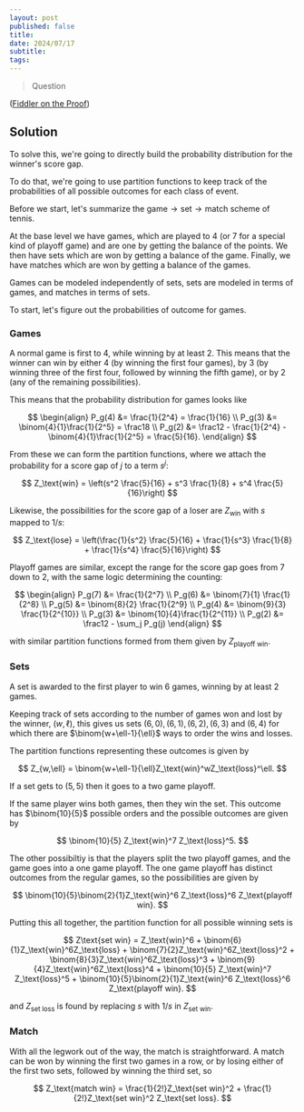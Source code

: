```yaml
---
layout: post
published: false
title: 
date: 2024/07/17
subtitle:
tags:
---
```


>Question

<!--more-->

([Fiddler on the Proof](URL))

## Solution

To solve this, we're going to directly build the probability distribution for the winner's score gap.

To do that, we're going to use partition functions to keep track of the probabilities of all possible outcomes for each class of event. 

Before we start, let's summarize the $\text{game}\rightarrow\text{set}\rightarrow\text{match}$ scheme of tennis. 

At the base level we have games, which are played to $4$ (or $7$ for a special kind of playoff game) and are one by getting the balance of the points. We then have sets which are won by getting a balance of the game. Finally, we have matches which are won by getting a balance of the games. 

Games can be modeled independently of sets, sets are modeled in terms of games, and matches in terms of sets.

To start, let's figure out the probabilities of outcome for games.

### Games

A normal game is first to $4,$ while winning by at least $2.$ This means that the winner can win by either $4$ (by winning the first four games), by $3$ (by winning three of the first four, followed by winning the fifth game), or by $2$ (any of the remaining possibilities).

This means that the probability distribution for games looks like

$$ 
  \begin{align}
    P_g(4) &= \frac{1}{2^4} = \frac{1}{16} \\
    P_g(3) &= \binom{4}{1}\frac{1}{2^5} = \frac18 \\
    P_g(2) &= \frac12 - \frac{1}{2^4} - \binom{4}{1}\frac{1}{2^5} = \frac{5}{16}.
  \end{align}
$$

From these we can form the partition functions, where we attach the probability for a score gap of $j$ to a term $s^j:$

$$ Z_\text{win} = \left(s^2 \frac{5}{16} + s^3 \frac{1}{8} + s^4 \frac{5}{16}\right) $$

Likewise, the possibilities for the score gap of a loser are $Z_\text{win}$ with $s$ mapped to $1/s:$

$$ Z_\text{lose} = \left(\frac{1}{s^2} \frac{5}{16} + \frac{1}{s^3} \frac{1}{8} + \frac{1}{s^4} \frac{5}{16}\right) $$

Playoff games are similar, except the range for the score gap goes from $7$ down to $2,$ with the same logic determining the counting:

$$
  \begin{align}
    P_g(7) &= \frac{1}{2^7} \\
    P_g(6) &= \binom{7}{1} \frac{1}{2^8} \\
    P_g(5) &= \binom{8}{2} \frac{1}{2^9} \\
    P_g(4) &= \binom{9}{3} \frac{1}{2^{10}} \\ 
    P_g(3) &= \binom{10}{4}\frac{1}{2^{11}} \\ 
    P_g(2) &= \frac12 - \sum_j P_g(j)
  \end{align}
$$

with similar partition functions formed from them given by $Z_\text{playoff win}.$

### Sets

A set is awarded to the first player to win $6$ games, winning by at least $2$ games. 

Keeping track of sets according to the number of games won and lost by the winner, $(w,\ell),$ this gives us sets $(6,0),(6,1),(6,2),(6,3)$ and $(6,4)$ for which there are $\binom{w+\ell-1}{\ell}$ ways to order the wins and losses.

The partition functions representing these outcomes is given by 

$$ Z_{w,\ell} = \binom{w+\ell-1}{\ell}Z_\text{win}^wZ_\text{loss}^\ell. $$

If a set gets to $(5,5)$ then it goes to a two game playoff. 

If the same player wins both games, then they win the set. This outcome has $\binom{10}{5}$ possible orders and the possible outcomes are given by

$$ \binom{10}{5} Z_\text{win}^7 Z_\text{loss}^5. $$

The other possibiltiy is that the players split the two playoff games, and the game goes into a one game playoff. The one game playoff has distinct outcomes from the regular games, so the possibilities are given by

$$ \binom{10}{5}\binom{2}{1}Z_\text{win}^6 Z_\text{loss}^6 Z_\text{playoff win}. $$

Putting this all together, the partition function for all possible winning sets is

$$ Z\text{set win} = Z_\text{win}^6 + \binom{6}{1}Z_\text{win}^6Z_\text{loss} + \binom{7}{2}Z_\text{win}^6Z_\text{loss}^2 + \binom{8}{3}Z_\text{win}^6Z_\text{loss}^3 + \binom{9}{4}Z_\text{win}^6Z_\text{loss}^4 + \binom{10}{5} Z_\text{win}^7 Z_\text{loss}^5 + \binom{10}{5}\binom{2}{1}Z_\text{win}^6 Z_\text{loss}^6 Z_\text{playoff win}. $$

and $Z_\text{set loss}$ is found by replacing $s$ with $1/s$ in $Z_\text{set win}.$

### Match

With all the legwork out of the way, the match is straightforward. A match can be won by winning the first two games in a row, or by losing either of the first two sets, followed by winning the third set, so

$$ Z_\text{match win} = \frac{1}{2!}Z_\text{set win}^2 + \frac{1}{2!}Z_\text{set win}^2 Z_\text{set loss}. $$



<br>

